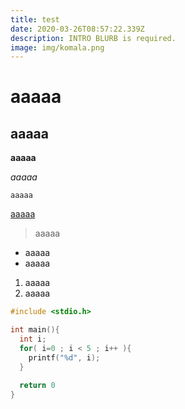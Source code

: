 ```yaml
---
title: test
date: 2020-03-26T08:57:22.339Z
description: INTRO BLURB is required.
image: img/komala.png
---
```

# aaaaa

## aaaaa

**aaaaa**

*aaaaa*

`aaaaa`

[aaaaa](https://reverent-engelbart-b31fdd.netlify.com/)

> aaaaa

* aaaaa
* aaaaa

1. aaaaa
2. aaaaa

```c
#include <stdio.h>

int main(){
  int i;
  for( i=0 ; i < 5 ; i++ ){
    printf("%d", i);
  }
  
  return 0
}
```